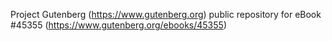 Project Gutenberg (https://www.gutenberg.org) public repository for eBook #45355 (https://www.gutenberg.org/ebooks/45355)
